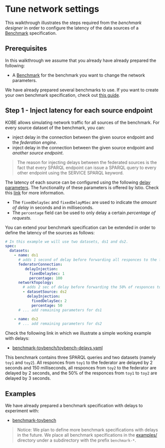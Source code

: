 # Tune network settings

This walkthrough illustrates the steps required from the *benchmark designer* in
order to configure the latency of the data sources of a
[Benchmark](../references/api.md#benchmark) specification.

## Prerequisites

In this walkthrough we assume that you already have already prepared the
following:

* A [Benchmark](../references/api.md#benchmark) for the benchmark you want to
  change the network parameters.

We have already prepared several benchmarks to use. If
you want to create your own benchmark specification, check out [this
guide](./create_benchmark.md).

## Step 1 - Inject latency for each source endpoint

KOBE allows simulating network traffic for all sources of the benchmark. For
every source dataset of the benchmark, you can:

* inject delay in the connection between the given source endpoint and the
  *federation engine*.
* inject delay in the connection between the given source endpoint and *another
  source endpoint*.

> The reason for injecting delays between the federated sources is the fact that
> every SPARQL endpoint can issue a SPARQL query to every other endpoint using
> the SERVICE SPARQL keyword.

The latency of each source can be configured using the following [delay
parameters](../references/api.md#delay). The functionality of these
parameters is offered by Istio. Check this
[link](https://istio.io/latest/docs/reference/config/networking/virtual-service/#HTTPFaultInjection-Delay)
for more information.

* The `fixedDelaySec` and `fixedDelayMSec` are used to indicate the *amount of
  delay* in seconds and in milliseconds.
* The `percentage` field can be used to only delay a certain *percentage of
  requests*.

You can extend your benchmark specification can be extended in order to define
the latency of the sources as follows:

```yaml
# In this example we will use two datasets, ds1 and ds2.
spec:
  datasets:
    - name: ds1
      # adds 1 second of delay before forwarding all responces to the federator
      federatorConnection:
         delayInjection:
           fixedDelaySec: 1
           percentage: 100
      networkTopology:
        # adds 2 sec of delay before forwarding the 50% of responces to the source ds1
        - datasetSource: ds2
          delayInjection:
            fixedDelaySec: 2
            percentage: 50
      # ... add remaining parameters for ds1
      
    - name: ds2
      # ... add remaining parameters for ds2
```

Check the following link in which we illustrate a simple working example with
delays:

* [benchmark-toybench/toybench-delays.yaml](https://github.com/semagrow/kobe/tree/devel/examples/benchmark-toybench/toybench-delays.yaml)

This benchmark contains three SPARQL queries and two datasets (namely `toy1` and
`toy2`). All responces from `toy1` to the federator are delayed by 2 seconds and
150 milliseconds, all responces from `toy2` to the federator are delayed by 2
seconds, and the 50% of the responces from `toy1` to `toy2` are delayed by 3
seconds.

## Examples

We have already prepared a benchmark specification with delays to experiment with:

* [benchmark-toybench](https://github.com/semagrow/kobe/tree/devel/examples/benchmark-toybench)

> Notice: We plan to define more benchmark specifications with delays in the future. We
> place all benchmark specifications in the [examples/](https://github.com/semagrow/kobe/tree/devel/examples/) directory
> under a subdirectory with the prefix `benchmark-*`. 

